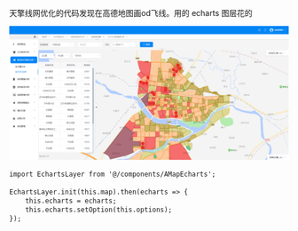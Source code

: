 

天擎线网优化的代码发现在高德地图画od飞线。用的 echarts 图层花的





![image-20241213114740862](img/高德地图使用echarts图层/image-20241213114740862.png)



```
import EchartsLayer from '@/components/AMapEcharts';

EchartsLayer.init(this.map).then(echarts => {
    this.echarts = echarts;
    this.echarts.setOption(this.options);
});
```

